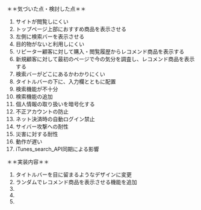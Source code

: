 ＊＊気づいた点・検討した点＊＊
1. サイトが閲覧しにくい   
1. トップページ上部におすすめ商品を表示させる  
1. 左側に検索バーを表示させる  
1. 目的物がないと利用しにくい  
1. リピーター顧客に対して購入・閲覧履歴からレコメンド商品を表示する  
1. 新規顧客に対して最初のページで今の気分を調査し、レコメンド商品を表示する  
1. 検索バーがどこにあるかわかりにくい  
1. タイトルバーの下に、入力欄とともに配置  
1. 検索機能が不十分  
1. 検索機能の追加  
1. 個人情報の取り扱いを暗号化する  
1. 不正アカウントの防止  
1. ネット決済時の自動ログイン禁止  
1. サイバー攻撃への耐性  
1. 災害に対する耐性  
1. 動作が遅い  
1. iTunes_search_API同期による影響

＊＊実装内容＊＊
1. タイトルバーを目に留まるようなデザインに変更  
1. ランダムでレコメンド商品を表示させる機能を追加  
1. 
1. 
1. 